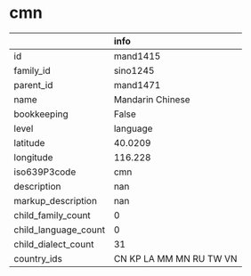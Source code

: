 # cmn
|                      | info                    |
|:---------------------|:------------------------|
| id                   | mand1415                |
| family_id            | sino1245                |
| parent_id            | mand1471                |
| name                 | Mandarin Chinese        |
| bookkeeping          | False                   |
| level                | language                |
| latitude             | 40.0209                 |
| longitude            | 116.228                 |
| iso639P3code         | cmn                     |
| description          | nan                     |
| markup_description   | nan                     |
| child_family_count   | 0                       |
| child_language_count | 0                       |
| child_dialect_count  | 31                      |
| country_ids          | CN KP LA MM MN RU TW VN |